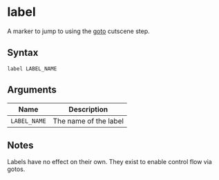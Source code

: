 # label

A marker to jump to using the [goto](./goto.md) cutscene step.

## Syntax

```
label LABEL_NAME
```

## Arguments

| Name         | Description           |
| ------------ | --------------------- |
| `LABEL_NAME` | The name of the label |

## Notes

Labels have no effect on their own. They exist to enable control flow via gotos.
